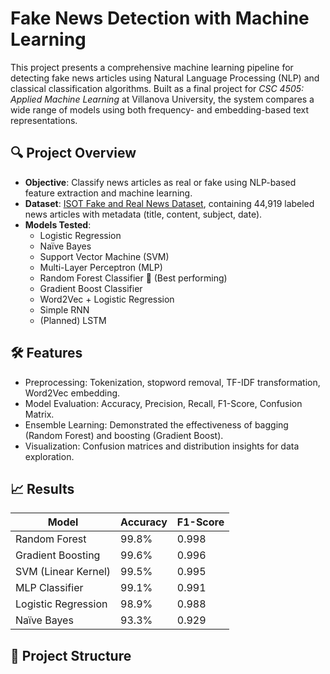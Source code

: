 # Fake News Detection with Machine Learning

This project presents a comprehensive machine learning pipeline for detecting fake news articles using Natural Language Processing (NLP) and classical classification algorithms. Built as a final project for *CSC 4505: Applied Machine Learning* at Villanova University, the system compares a wide range of models using both frequency- and embedding-based text representations.

## 🔍 Project Overview

- **Objective**: Classify news articles as real or fake using NLP-based feature extraction and machine learning.
- **Dataset**: [ISOT Fake and Real News Dataset](https://www.kaggle.com/clmentbisaillon/fake-and-real-news-dataset), containing 44,919 labeled news articles with metadata (title, content, subject, date).
- **Models Tested**:
  - Logistic Regression
  - Naïve Bayes
  - Support Vector Machine (SVM)
  - Multi-Layer Perceptron (MLP)
  - Random Forest Classifier 🌟 (Best performing)
  - Gradient Boost Classifier
  - Word2Vec + Logistic Regression
  - Simple RNN
  - (Planned) LSTM

## 🛠️ Features

- Preprocessing: Tokenization, stopword removal, TF-IDF transformation, Word2Vec embedding.
- Model Evaluation: Accuracy, Precision, Recall, F1-Score, Confusion Matrix.
- Ensemble Learning: Demonstrated the effectiveness of bagging (Random Forest) and boosting (Gradient Boost).
- Visualization: Confusion matrices and distribution insights for data exploration.

## 📈 Results

| Model                  | Accuracy | F1-Score |
|-----------------------|----------|----------|
| Random Forest          | 99.8%    | 0.998    |
| Gradient Boosting      | 99.6%    | 0.996    |
| SVM (Linear Kernel)    | 99.5%    | 0.995    |
| MLP Classifier         | 99.1%    | 0.991    |
| Logistic Regression    | 98.9%    | 0.988    |
| Naïve Bayes            | 93.3%    | 0.929    |

## 📂 Project Structure

